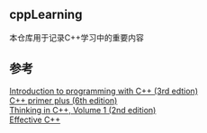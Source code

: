 ## cppLearning  

本仓库用于记录C++学习中的重要内容  

## 参考  

[Introduction to programming with C++ (3rd edtion)](https://book.douban.com/subject/20056055/)  
[C++ primer plus (6th edition)](https://book.douban.com/subject/6971116/)  
[Thinking in C++, Volume 1 (2nd edition)](https://book.douban.com/subject/1459728/)  
[Effective C++](https://book.douban.com/subject/5387403/)  
